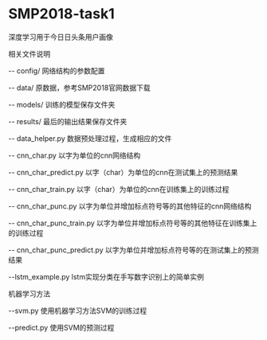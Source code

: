 # SMP2018-task1
深度学习用于今日日头条用户画像

相关文件说明
<p>-- config/     网络结构的参数配置
<p>-- data/       原数据，参考SMP2018官网数据下载
<p>-- models/     训练的模型保存文件夹
<p>-- results/    最后的输出结果保存文件夹


<p>-- data_helper.py 数据预处理过程，生成相应的文件
<p>-- cnn_char.py  以字为单位的cnn网络结构
<p>-- cnn_char_predict.py 以字（char）为单位的cnn在测试集上的预测结果
<p>-- cnn_char_train.py   以字（char）为单位的cnn在训练集上的训练过程
<p>-- cnn_char_punc.py    以字为单位并增加标点符号等的其他特征的cnn网络结构
<p>-- cnn_char_punc_train.py    以字为单位并增加标点符号等的其他特征在训练集上的训练过程
<p>-- cnn_char_punc_predict.py    以字为单位并增加标点符号等的在测试集上的预测结果

<p>--lstm_example.py    lstm实现分类在手写数字识别上的简单实例


<h>机器学习方法
<p>--svm.py   使用机器学习方法SVM的训练过程     
<p>--predict.py  使用SVM的预测过程
